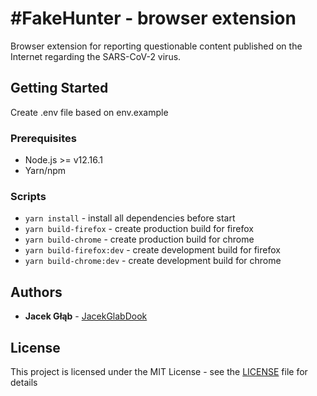 # #FakeHunter - browser extension

Browser extension for reporting questionable content published on the Internet regarding the SARS-CoV-2 virus.

## Getting Started

Create .env file based on env.example

### Prerequisites

 * Node.js >= v12.16.1
 * Yarn/npm

### Scripts

- `yarn install` - install all dependencies before start
- `yarn build-firefox` - create production build for firefox
- `yarn build-chrome` - create production build for chrome
- `yarn build-firefox:dev` - create development build for firefox 
- `yarn build-chrome:dev` - create development build for chrome

## Authors

* **Jacek Głąb** - [JacekGlabDook](https://github.com/JacekGlabDook)

## License

This project is licensed under the MIT License - see the [LICENSE](LICENSE) file for details
